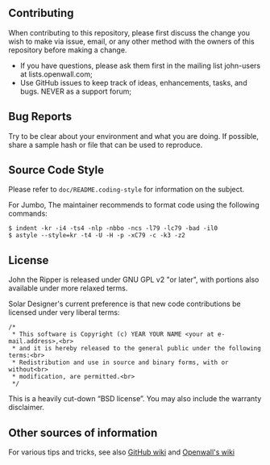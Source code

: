 ## Contributing

When contributing to this repository, please first discuss the change you wish to make via issue, email, or any other method with the owners of this repository before making a change.
- If you have questions, please ask them first in the mailing list john-users at lists.openwall.com;
- Use GitHub issues to keep track of ideas, enhancements, tasks, and bugs. NEVER as a support forum;

## Bug Reports

Try to be clear about your environment and what you are doing. If possible, share a sample hash or file that can be used to reproduce.

## Source Code Style

Please refer to `doc/README.coding-style` for information on the subject.

For Jumbo, The maintainer recommends to format code using the following commands:
```
$ indent -kr -i4 -ts4 -nlp -nbbo -ncs -l79 -lc79 -bad -il0
$ astyle --style=kr -t4 -U -H -p -xC79 -c -k3 -z2
```

## License

John the Ripper is released under GNU GPL v2 "or later", with portions also available under more relaxed terms.

Solar Designer's current preference is that new code contributions be licensed under very liberal terms:
```
/*
 * This software is Copyright (c) YEAR YOUR NAME <your at e-mail.address>,<br>
 * and it is hereby released to the general public under the following terms:<br>
 * Redistribution and use in source and binary forms, with or without<br>
 * modification, are permitted.<br>
 */
```
This is a heavily cut-down “BSD license”. You may also include the warranty disclaimer.

## Other sources of information
For various tips and tricks, see also [GitHub wiki](https://github.com/openwall/john/wiki/Assorted-development-notes) and [Openwall's wiki](https://openwall.info/wiki/john)
